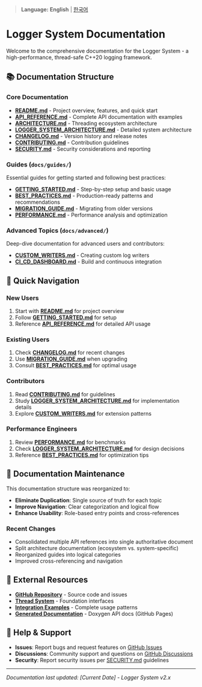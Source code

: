 > **Language:** **English** | [한국어](README_KO.md)

# Logger System Documentation

Welcome to the comprehensive documentation for the Logger System - a high-performance, thread-safe C++20 logging framework.

## 📚 Documentation Structure

### Core Documentation
- **[README.md](../README.md)** - Project overview, features, and quick start
- **[API_REFERENCE.md](API_REFERENCE.md)** - Complete API documentation with examples  
- **[ARCHITECTURE.md](ARCHITECTURE.md)** - Threading ecosystem architecture
- **[LOGGER_SYSTEM_ARCHITECTURE.md](LOGGER_SYSTEM_ARCHITECTURE.md)** - Detailed system architecture
- **[CHANGELOG.md](CHANGELOG.md)** - Version history and release notes
- **[CONTRIBUTING.md](CONTRIBUTING.md)** - Contribution guidelines
- **[SECURITY.md](SECURITY.md)** - Security considerations and reporting

### Guides (`docs/guides/`)
Essential guides for getting started and following best practices:

- **[GETTING_STARTED.md](guides/GETTING_STARTED.md)** - Step-by-step setup and basic usage
- **[BEST_PRACTICES.md](guides/BEST_PRACTICES.md)** - Production-ready patterns and recommendations
- **[MIGRATION_GUIDE.md](guides/MIGRATION_GUIDE.md)** - Migrating from older versions  
- **[PERFORMANCE.md](guides/PERFORMANCE.md)** - Performance analysis and optimization

### Advanced Topics (`docs/advanced/`)
Deep-dive documentation for advanced users and contributors:

- **[CUSTOM_WRITERS.md](advanced/CUSTOM_WRITERS.md)** - Creating custom log writers
- **[CI_CD_DASHBOARD.md](advanced/CI_CD_DASHBOARD.md)** - Build and continuous integration

## 🚀 Quick Navigation

### New Users
1. Start with **[README.md](../README.md)** for project overview
2. Follow **[GETTING_STARTED.md](guides/GETTING_STARTED.md)** for setup
3. Reference **[API_REFERENCE.md](API_REFERENCE.md)** for detailed API usage

### Existing Users  
1. Check **[CHANGELOG.md](CHANGELOG.md)** for recent changes
2. Use **[MIGRATION_GUIDE.md](guides/MIGRATION_GUIDE.md)** when upgrading
3. Consult **[BEST_PRACTICES.md](guides/BEST_PRACTICES.md)** for optimal usage

### Contributors
1. Read **[CONTRIBUTING.md](CONTRIBUTING.md)** for guidelines  
2. Study **[LOGGER_SYSTEM_ARCHITECTURE.md](LOGGER_SYSTEM_ARCHITECTURE.md)** for implementation details
3. Explore **[CUSTOM_WRITERS.md](advanced/CUSTOM_WRITERS.md)** for extension patterns

### Performance Engineers
1. Review **[PERFORMANCE.md](guides/PERFORMANCE.md)** for benchmarks
2. Check **[LOGGER_SYSTEM_ARCHITECTURE.md](LOGGER_SYSTEM_ARCHITECTURE.md)** for design decisions
3. Reference **[BEST_PRACTICES.md](guides/BEST_PRACTICES.md)** for optimization tips

## 🔧 Documentation Maintenance

This documentation structure was reorganized to:
- **Eliminate Duplication**: Single source of truth for each topic
- **Improve Navigation**: Clear categorization and logical flow
- **Enhance Usability**: Role-based entry points and cross-references

### Recent Changes
- Consolidated multiple API references into single authoritative document
- Split architecture documentation (ecosystem vs. system-specific)
- Reorganized guides into logical categories
- Improved cross-referencing and navigation

## 📖 External Resources

- **[GitHub Repository](https://github.com/kcenon/logger_system)** - Source code and issues
- **[Thread System](https://github.com/kcenon/thread_system)** - Foundation interfaces
- **[Integration Examples](https://github.com/kcenon/integrated_thread_system)** - Complete usage patterns
- **[Generated Documentation](https://kcenon.github.io/logger_system/)** - Doxygen API docs (GitHub Pages)

## 🤝 Help & Support

- **Issues**: Report bugs and request features on [GitHub Issues](https://github.com/kcenon/logger_system/issues)
- **Discussions**: Community support and questions on [GitHub Discussions](https://github.com/kcenon/logger_system/discussions)
- **Security**: Report security issues per [SECURITY.md](SECURITY.md) guidelines

---

*Documentation last updated: [Current Date] - Logger System v2.x*